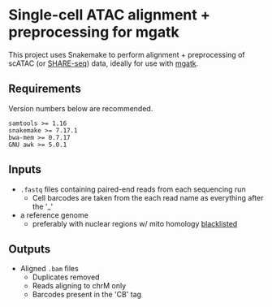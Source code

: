 # Single-cell ATAC alignment + preprocessing for mgatk

This project uses Snakemake to perform alignment + preprocessing of scATAC (or [SHARE-seq](https://github.com/masai1116/SHARE-seq-alignmentV2/)) data, ideally for use with [mgatk](https://github.com/caleblareau/mgatk).

## Requirements

Version numbers below are recommended.
```
samtools >= 1.16
snakemake >= 7.17.1
bwa-mem >= 0.7.17
GNU awk >= 5.0.1
```


## Inputs
- `.fastq` files containing paired-end reads from each sequencing run
    - Cell barcodes are taken from the each read name as everything after the '_'
- a reference genome
    - preferably with nuclear regions w/ mito homology [blacklisted](https://github.com/caleblareau/mitoblacklist)

## Outputs
- Aligned `.bam` files
    - Duplicates removed
    - Reads aligning to chrM only
    - Barcodes present in the 'CB' tag
